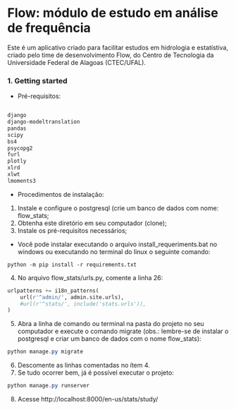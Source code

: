 # Flow: módulo de estudo em análise de frequência

Este é um aplicativo criado para facilitar estudos em hidrologia e estatístiva, criado pelo time de desenvolvimento Flow, do Centro de Tecnologia da Universidade Federal de Alagoas (CTEC/UFAL).

### 1. Getting started

* Pré-requisitos:

```powershell

django
django-modeltranslation
pandas
scipy
bs4
psycopg2
furl
plotly
xlrd
xlwt
lmoments3


```

* Procedimentos de instalação:

1. Instale e configure o postgresql (crie um banco de dados com nome: flow_stats;
2. Obtenha este diretório em seu computador (clone);
3. Instale os pré-requisitos necessários;
* Você pode instalar executando o arquivo install_requeriments.bat no windows ou executando no terminal do linux o seguinte comando:

```terminal
python -m pip install -r requirements.txt
```
4. No arquivo flow_stats/urls.py, comente a linha 26:
```python
urlpatterns += i18n_patterns(
    url(r'^admin/', admin.site.urls),
    #url(r'^stats/', include('stats.urls')),
)
```
5. Abra a linha de comando ou terminal na pasta do projeto no seu computador e execute o comando migrate (obs.: lembre-se de instalar o postgresql e criar um banco de dados com o nome flow_stats):
```powershell
python manage.py migrate

```
6. Descomente as linhas comentadas no ítem 4.
7. Se tudo ocorrer bem, já é possível executar o projeto:
```powershell
python manage.py runserver
```

8. Acesse http://localhost:8000/en-us/stats/study/